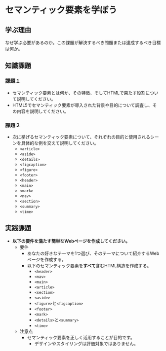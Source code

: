 # セマンティック要素を学ぼう

## 学ぶ理由

なぜ学ぶ必要があるのか。この課題が解決するべき問題または達成するべき目標は何か。

## 知識課題

### 課題１

- セマンティック要素とは何か、その特徴、そしてHTMLで果たす役割について説明してください。
- HTML5でセマンティック要素が導入された背景や目的について調査し、その内容を説明してください。

### 課題２

- 次に挙げるセマンティック要素について、それぞれの目的と使用されるシーンを具体的な例を交えて説明してください。
  - `<article>`
  - `<aside>`
  - `<details>`
  - `<figcaption>`
  - `<figure>`
  - `<footer>`
  - `<header>`
  - `<main>`
  - `<mark>`
  - `<nav>`
  - `<section>`
  - `<summary>`
  - `<time>`

## 実践課題

- **以下の要件を満たす簡単なWebページを作成してください。**
  - 要件
    - あなたの好きなテーマを1つ選び、そのテーマについて紹介するWebページを作成する。
    - 以下のセマンティック要素を**すべて**含むHTML構造を作成する。
      - `<header>`
      - `<nav>`
      - `<main>`
      - `<article>`
      - `<section>`
      - `<aside>`
      - `<figure>`と`<figcaption>`
      - `<footer>`
      - `<mark>`
      - `<details>`と`<summary>`
      - `<time>`
  - 注意点
    - セマンティック要素を正しく活用することが目的です。
      - デザインやスタイリングは評価対象ではありません。
